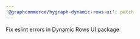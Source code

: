 ```yaml
---
'@graphcommerce/hygraph-dynamic-rows-ui': patch
---
```


Fix eslint errors in Dynamic Rows UI package
